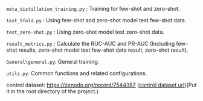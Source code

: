 `meta_distillation_training.py` : Training for few-shot and zero-shot. 

`test_5fold.py` : Using few-shot and zero-shot model test few-shot data. 

`test_zero-shot.py` : Using zero-shot model test zero-shot data. 

`result_metrics.py` : Calculate the RUC-AUC and PR-AUC (Including few-shot results, zero-shot model test few-shot data result, zero-shot result).

`General\general.py`: General training.

`utils.py`: Common functions and related configurations.

control dataset: https://zenodo.org/record/7544387  ([control dataset url](https://zenodo.org/record/7544387/files/Control%20dataset.txt?download=1))(Put it in the root directory of the project.)


